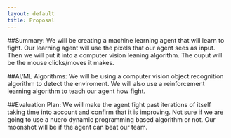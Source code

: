 ```yaml
---
layout: default
title: Proposal
---
```

##Summary:
We will be creating a machine learning agent that will learn to fight. Our learning agent will use the pixels that our agent sees as input. Then we will put it into a computer vision leaning algorithm. The ouput will be the mouse clicks/moves it makes.

##AI/ML Algorithms:
We will be using a computer vision object recognition algorithm to detect the enviroment. We will also use a reinforcement learning algorithm to teach our agent how fight.

##Evaluation Plan:
We will make the agent fight past iterations of itself taking time into account and confirm that it is improving. Not sure if we are going to use a nuero dynamic programming based algorithm or not. Our moonshot will be if the agent can beat our team.
